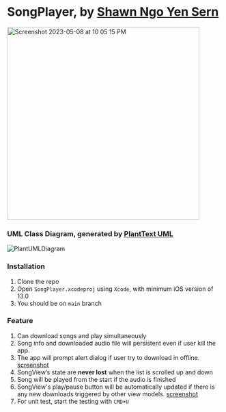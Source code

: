 # SongPlayer, by [Shawn Ngo Yen Sern](https://www.linkedin.com/in/ngo-yensern/?originalSubdomain=my)

<img width="450" alt="Screenshot 2023-05-08 at 10 05 15 PM" src="https://user-images.githubusercontent.com/6831096/236845248-b7e8fdeb-625f-4d66-8db6-7cbe2e9e74d6.png">

### UML Class Diagram, generated by [PlantText UML](https://www.planttext.com/)
![PlantUMLDiagram](https://github.com/Ngoys/SongPlayer/assets/6831096/acf5e4d5-7087-49f3-94c5-049bdb505550)

### Installation

1. Clone the repo 
2. Open `SongPlayer.xcodeproj` using `Xcode`, with minimum iOS version of 13.0
3. You should be on `main` branch

### Feature 

1. Can download songs and play simultaneously
2. Song info and downloaded audio file will persistent even if user kill the app.
3. The app will prompt alert dialog if user try to download in offline. [screenshot](https://github.com/Ngoys/SongPlayer/assets/6831096/b895cee8-6dd0-442c-b430-a04fe5a1b005)
4. SongView’s state are **never lost** when the list is scrolled up and down
5. Song will be played from the start if the audio is finished
6. SongView's play/pause button will be automatically updated if there is any new downloads triggered by other view models. [screenshot](https://github.com/Ngoys/SongPlayer/assets/6831096/800929d8-10f9-49cd-8372-1350e91aac4d)
7. For unit test, start the testing with `CMD+U`
